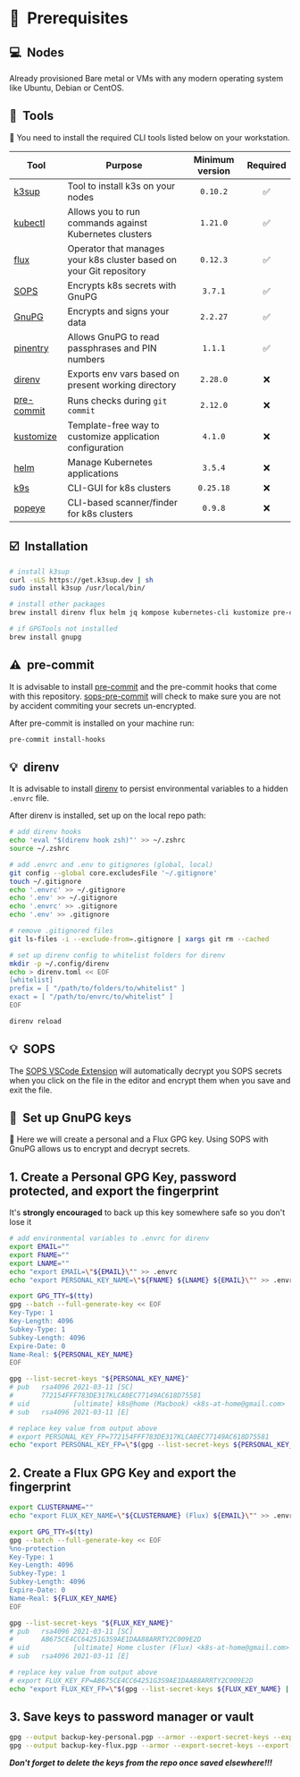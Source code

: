 # :memo:&nbsp; Prerequisites

## :computer:&nbsp; Nodes

Already provisioned Bare metal or VMs with any modern operating system like Ubuntu, Debian or
CentOS.

## :wrench:&nbsp; Tools

:round_pushpin: You need to install the required CLI tools listed below on your workstation.

| Tool                                                               | Purpose                                                             | Minimum version | Required |
| ------------------------------------------------------------------ | ------------------------------------------------------------------- | :-------------: | :------: |
| [k3sup](https://github.com/alexellis/k3sup)                        | Tool to install k3s on your nodes                                   |    `0.10.2`     |    ✅    |
| [kubectl](https://kubernetes.io/docs/tasks/tools/)                 | Allows you to run commands against Kubernetes clusters              |    `1.21.0`     |    ✅    |
| [flux](https://toolkit.fluxcd.io/)                                 | Operator that manages your k8s cluster based on your Git repository |    `0.12.3`     |    ✅    |
| [SOPS](https://github.com/mozilla/sops)                            | Encrypts k8s secrets with GnuPG                                     |     `3.7.1`     |    ✅    |
| [GnuPG](https://gnupg.org/)                                        | Encrypts and signs your data                                        |    `2.2.27`     |    ✅    |
| [pinentry](https://gnupg.org/related_software/pinentry/index.html) | Allows GnuPG to read passphrases and PIN numbers                    |     `1.1.1`     |    ✅    |
| [direnv](https://github.com/direnv/direnv)                         | Exports env vars based on present working directory                 |    `2.28.0`     |    ❌    |
| [pre-commit](https://github.com/pre-commit/pre-commit)             | Runs checks during `git commit`                                     |    `2.12.0`     |    ❌    |
| [kustomize](https://kustomize.io/)                                 | Template-free way to customize application configuration            |     `4.1.0`     |    ❌    |
| [helm](https://helm.sh/)                                           | Manage Kubernetes applications                                      |     `3.5.4`     |    ❌    |
| [k9s](https://k9scli.io/)                                          | CLI-GUI for k8s clusters                                            |    `0.25.18`    |    ❌    |
| [popeye](https://popeyecli.io/)                                    | CLI-based scanner/finder for k8s clusters                           |     `0.9.8`     |    ❌    |

## :ballot_box_with_check:&nbsp; Installation

```sh
# install k3sup
curl -sLS https://get.k3sup.dev | sh
sudo install k3sup /usr/local/bin/

# install other packages
brew install direnv flux helm jq kompose kubernetes-cli kustomize pre-commit sops

# if GPGTools not installed
brew install gnupg
```

## :warning:&nbsp; pre-commit

It is advisable to install [pre-commit](https://pre-commit.com/) and the pre-commit hooks that come
with this repository. [sops-pre-commit](https://github.com/k8s-at-home/sops-pre-commit) will check
to make sure you are not by accident commiting your secrets un-encrypted.

After pre-commit is installed on your machine run:

```sh
pre-commit install-hooks
```

## :bulb:&nbsp; direnv

It is advisable to install [direnv](https://github.com/direnv/direnv) to persist environmental
variables to a hidden `.envrc` file.

After direnv is installed, set up on the local repo path:

```sh
# add direnv hooks
echo 'eval "$(direnv hook zsh)"' >> ~/.zshrc
source ~/.zshrc

# add .envrc and .env to gitignores (global, local)
git config --global core.excludesFile '~/.gitignore'
touch ~/.gitignore
echo '.envrc' >> ~/.gitignore
echo '.env' >> ~/.gitignore
echo '.envrc' >> .gitignore
echo '.env' >> .gitignore

# remove .gitignored files
git ls-files -i --exclude-from=.gitignore | xargs git rm --cached

# set up direnv config to whitelist folders for direnv
mkdir -p ~/.config/direnv
echo > direnv.toml << EOF
[whitelist]
prefix = [ "/path/to/folders/to/whitelist" ]
exact = [ "/path/to/envrc/to/whitelist" ]
EOF

direnv reload
```

## :bulb:&nbsp; SOPS

The [SOPS VSCode Extension](https://github.com/signageos/vscode-sops) will automatically decrypt you
SOPS secrets when you click on the file in the editor and encrypt them when you save and exit the
file.

## :closed_lock_with_key:&nbsp; Set up GnuPG keys

:round_pushpin: Here we will create a personal and a Flux GPG key. Using SOPS with GnuPG allows us
to encrypt and decrypt secrets.

## 1. Create a Personal GPG Key, password protected, and export the fingerprint

It's **strongly encouraged** to back up this key somewhere safe so you don't lose it

```sh
# add environmental variables to .envrc for direnv
export EMAIL=""
export FNAME=""
export LNAME=""
echo "export EMAIL=\"${EMAIL}\"" >> .envrc
echo "export PERSONAL_KEY_NAME=\"${FNAME} ${LNAME} ${EMAIL}\"" >> .envrc

export GPG_TTY=$(tty)
gpg --batch --full-generate-key << EOF
Key-Type: 1
Key-Length: 4096
Subkey-Type: 1
Subkey-Length: 4096
Expire-Date: 0
Name-Real: ${PERSONAL_KEY_NAME}
EOF

gpg --list-secret-keys "${PERSONAL_KEY_NAME}"
# pub   rsa4096 2021-03-11 [SC]
#       772154FFF783DE317KLCA0EC77149AC618D75581
# uid           [ultimate] k8s@home (Macbook) <k8s-at-home@gmail.com>
# sub   rsa4096 2021-03-11 [E]

# replace key value from output above
# export PERSONAL_KEY_FP=772154FFF783DE317KLCA0EC77149AC618D75581
echo "export PERSONAL_KEY_FP=\"$(gpg --list-secret-keys ${PERSONAL_KEY_NAME} | sed -n '2p' | xargs)\"" >> .envrc
```

## 2. Create a Flux GPG Key and export the fingerprint

```sh
export CLUSTERNAME=""
echo "export FLUX_KEY_NAME=\"${CLUSTERNAME} (Flux) ${EMAIL}\"" >> .envrc

export GPG_TTY=$(tty)
gpg --batch --full-generate-key << EOF
%no-protection
Key-Type: 1
Key-Length: 4096
Subkey-Type: 1
Subkey-Length: 4096
Expire-Date: 0
Name-Real: ${FLUX_KEY_NAME}
EOF

gpg --list-secret-keys "${FLUX_KEY_NAME}"
# pub   rsa4096 2021-03-11 [SC]
#       AB675CE4CC64251G3S9AE1DAA88ARRTY2C009E2D
# uid           [ultimate] Home cluster (Flux) <k8s-at-home@gmail.com>
# sub   rsa4096 2021-03-11 [E]

# replace key value from output above
# export FLUX_KEY_FP=AB675CE4CC64251G3S9AE1DAA88ARRTY2C009E2D
echo "export FLUX_KEY_FP=\"$(gpg --list-secret-keys ${FLUX_KEY_NAME} | sed -n '2p' | xargs)\"" >> .envrc
```

## 3. Save keys to password manager or vault

```sh
gpg --output backup-key-personal.pgp --armor --export-secret-keys --export-options export-backup ${PERSONAL_KEY_NAME}
gpg --output backup-key-flux.pgp --armor --export-secret-keys --export-options export-backup ${FLUX_KEY_NAME}
```

_**Don't forget to delete the keys from the repo once saved elsewhere!!!**_
